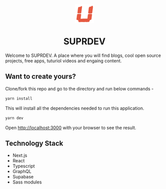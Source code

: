 <p align="center">
  <a href="https://suprdev.netlify.app" rel="noopener noreferer" target="_blank">
    <img alt="logo" src="./public/icon.png" width="60" />
  </a>
</p>
<h1 align="center">
  SUPRDEV
</h1>

Welcome to SUPRDEV. A place where you will find blogs, cool open source projects, free apps, tuturiol videos and engaing content.

## Want to create yours?

Clone/fork this repo and go to the directory and run below commands -

```bash
yarn install
```

This will install all the dependencies needed to run this application.

```bash
yarn dev
```

Open [http://localhost:3000](http://localhost:3000) with your browser to see the result.

## Technology Stack

- Next.js
- React
- Typescript
- GraphQL
- Supabase
- Sass modules
